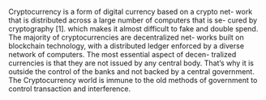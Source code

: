 Cryptocurrency is a form of digital currency based on a crypto net-
work that is distributed across a large number of computers that is se-
cured by cryptography [1]. which makes it almost difficult to fake and
double spend. The majority of cryptocurrencies are decentralized net-
works built on blockchain technology, with a distributed ledger enforced
by a diverse network of computers. The most essential aspect of decen-
tralized currencies is that they are not issued by any central body. That’s
why it is outside the control of the banks and not backed by a central
government. The Cryptocurrency world is immune to the old methods of
government to control transaction and interference.
